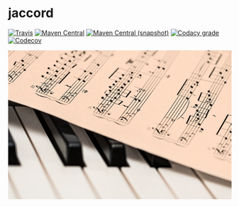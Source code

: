 jaccord
===

[![Travis](https://img.shields.io/travis/io7m/jaccord.png?style=flat-square)](https://travis-ci.org/io7m/jaccord)
[![Maven Central](https://img.shields.io/maven-central/v/com.io7m.jaccord/com.io7m.jaccord.png?style=flat-square)](http://search.maven.org/#search%7Cga%7C1%7Cg%3A%22com.io7m.jaccord%22)
[![Maven Central (snapshot)](https://img.shields.io/nexus/s/https/oss.sonatype.org/com.io7m.jaccord/com.io7m.jaccord.svg?style=flat-square)](https://oss.sonatype.org/content/repositories/snapshots/com/io7m/jaccord/)
[![Codacy grade](https://img.shields.io/codacy/grade/0928b36e81134931ae7558895c5f990a.png?style=flat-square)](https://www.codacy.com/app/github_79/jaccord)
[![Codecov](https://img.shields.io/codecov/c/github/io7m/jaccord.png?style=flat-square)](https://codecov.io/gh/io7m/jaccord)

![jaccord](./src/site/resources/jaccord.jpg?raw=true)

